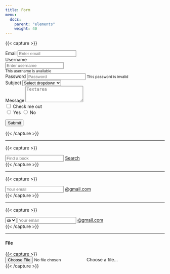 ```yaml
---
title: Form
menu:
  docs:
    parent: "elements"
    weight: 40
---
```


{{< capture >}}
<form>
  <!-- email -->
  <div class="form-group">
    <label for="email">Email</label>
    <input type="email" class="form-control" id="email" placeholder="Enter email" />
  </div>

  <!-- username -->
  <div class="form-group">
    <label for="username">Username</label>
    <div class="form-field form-icons-left form-icons-right">
      <input type="username" class="form-control form-control-success" id="username" placeholder="Enter username" />
      <i class="icon icon-github form-icon form-icon-left"></i>
      <i class="icon icon-check form-icon form-icon-right"></i>
    </div>
    <small class="form-text text-success">This username is available</small>
  </div>

  <!-- password -->
  <div class="form-group">
    <label for="password">Password</label>
    <input type="password" class="form-control form-control-danger" id="password" placeholder="Password" />
    <small class="form-text text-danger">This password is invalid</small>
  </div>

  <!-- select -->
  <div class="form-group">
    <label for="select">Subject</label>
    <select class="form-control">
      <option>Select dropdown</option>
      <option>With options</option>
    </select>
  </div>

  <!-- textarea -->
  <div class="form-group">
    <label for="textarea">Message</label>
    <textarea class="form-control" placeholder="Textarea" rows="3"></textarea>
  </div>

  <!-- checkbox -->
  <div class="form-group">
    <div class="form-check">
      <input type="checkbox" id="checkout" />
      <label for="checkout">Check me out</label>
    </div>
  </div>

  <!-- radio -->
  <div class="form-group">
    <label class="form-radio">
      <input type="radio" name="question" /> Yes
    </label>
    <label class="form-radio">
      <input type="radio" name="question" /> No
    </label>
  </div>

  <button type="submit" class="btn btn-primary">Submit</button>
</form>
{{< /capture >}}

<hr>

{{< capture >}}
<div class="form-group form-addons">
  <input type="text" placeholder="Find a book" class="form-control" />
  <a href="#" class="btn btn-info">Search</a>
</div>
{{< /capture >}}

<hr>

{{< capture >}}
<div class="form-group form-addons">
  <input type="text" placeholder="Your email" class="form-control" />
  <a href="#" class="btn btn-static">@gmail.com</a>
</div>
{{< /capture >}}

<hr>

{{< capture >}}
<div class="form-group form-addons">
  <select class="form-control">
    <option>œ</option>
    <option>ç</option>
  </select>
  <input type="text" placeholder="Your email" class="form-control" />
  <a href="#" class="btn btn-static">@gmail.com</a>
</div>
{{< /capture >}}

<hr>

<h4 class="cd-title">File</h4>
{{< capture >}}
<div class="form-group">
  <div class="form-file-wrap">
    <input type="file" class="form-control-file" name="file" />
    <a class="btn btn-primary">
      <i class="icon icon-github"></i> Choose a file...
    </a>
  </div>
</div>
{{< /capture >}}

